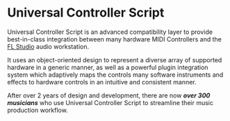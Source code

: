 # Universal Controller Script

Universal Controller Script is an advanced compatibility layer to provide
best-in-class integration between many hardware MIDI Controllers and the
[FL Studio](https://www.image-line.com/) audio workstation.

It uses an object-oriented design to represent a diverse array of supported
hardware in a generic manner, as well as a powerful plugin integration system
which adaptively maps the controls many software instruments and effects to
hardware controls in an intuitive and consistent manner.

After over 2 years of design and development, there are now
***over 300 musicians*** who use Universal Controller Script to streamline their
music production workflow.

